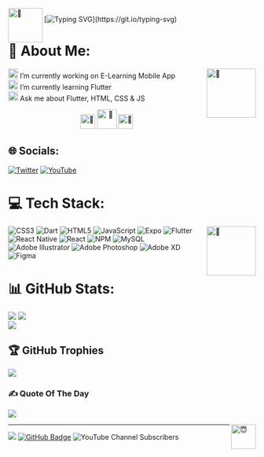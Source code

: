 <picture>
  <source srcset="https://fonts.gstatic.com/s/e/notoemoji/latest/1f339/512.webp" type="image/webp">
  <img src="https://fonts.gstatic.com/s/e/notoemoji/latest/1f339/512.gif" alt="🌹" width="70" height="70" align="left">
</picture>

[![Typing SVG](https://readme-typing-svg.herokuapp.com?font=Lobster&size=25&pause=1000&color=FFFFFF&vCenter=true&multiline=true&width=560&height=75&lines=Hi%2C+I+am+Nimra..!;A+Passionate+Frontend+Developer+From+Karachi%2C+Pakistan.)](https://git.io/typing-svg)

# 💫 About Me: <br>

<picture>
  <source srcset="https://fonts.gstatic.com/s/e/notoemoji/latest/1f48e/512.webp" type="image/webp">
  <img src="https://fonts.gstatic.com/s/e/notoemoji/latest/1f48e/512.gif" alt="💎" width="100" height="100" align="right">
</picture>
                                                                                                                      
<picture>
  <source srcset="https://fonts.gstatic.com/s/e/notoemoji/latest/1f643/512.webp" type="image/webp">
  <img src="https://fonts.gstatic.com/s/e/notoemoji/latest/1f643/512.gif" alt="🙃" width="20" height="20">
</picture> I’m currently working on E-Learning Mobile App<br>
<picture>
  <source srcset="https://fonts.gstatic.com/s/e/notoemoji/latest/1f970/512.webp" type="image/webp">
  <img src="https://fonts.gstatic.com/s/e/notoemoji/latest/1f970/512.gif" alt="🥰" width="20" height="20">
</picture> I’m currently learning Flutter<br>
<picture>
  <source srcset="https://fonts.gstatic.com/s/e/notoemoji/latest/1f64c/512.webp" type="image/webp">
  <img src="https://fonts.gstatic.com/s/e/notoemoji/latest/1f64c/512.gif" alt="🙌" width="20" height="20">
</picture> Ask me about Flutter, HTML, CSS & JS 
<br>
<p align="center">
<picture>
  <source srcset="https://fonts.gstatic.com/s/e/notoemoji/latest/1f31f/512.webp" type="image/webp">
  <img src="https://fonts.gstatic.com/s/e/notoemoji/latest/1f31f/512.gif" alt="🌟" width="30" height="30">
</picture>
<picture>
  <source srcset="https://fonts.gstatic.com/s/e/notoemoji/latest/1f31f/512.webp" type="image/webp">
  <img src="https://fonts.gstatic.com/s/e/notoemoji/latest/1f31f/512.gif" alt="🌟" width="40" height="40">
</picture>
<picture>
  <source srcset="https://fonts.gstatic.com/s/e/notoemoji/latest/1f31f/512.webp" type="image/webp">
  <img src="https://fonts.gstatic.com/s/e/notoemoji/latest/1f31f/512.gif" alt="🌟" width="30" height="30">
</picture>
</p>




## 🌐 Socials:
[![Twitter](https://img.shields.io/badge/Twitter-%231DA1F2.svg?logo=Twitter&logoColor=white)](https://twitter.com/@NimraAbid05) [![YouTube](https://img.shields.io/badge/YouTube-%23FF0000.svg?logo=YouTube&logoColor=white)](https://youtube.com/c/superioracademy05) 

# 💻 Tech Stack:

<picture>
  <source srcset="https://fonts.gstatic.com/s/e/notoemoji/latest/1f680/512.webp" type="image/webp">
  <img src="https://fonts.gstatic.com/s/e/notoemoji/latest/1f680/512.gif" alt="🚀" width="100" height="100" align="right">
</picture>

![CSS3](https://img.shields.io/badge/css3-%231572B6.svg?style=plastic&logo=css3&logoColor=white) ![Dart](https://img.shields.io/badge/dart-%230175C2.svg?style=plastic&logo=dart&logoColor=white) ![HTML5](https://img.shields.io/badge/html5-%23E34F26.svg?style=plastic&logo=html5&logoColor=white) ![JavaScript](https://img.shields.io/badge/javascript-%23323330.svg?style=plastic&logo=javascript&logoColor=%23F7DF1E) ![Expo](https://img.shields.io/badge/expo-1C1E24?style=plastic&logo=expo&logoColor=#D04A37) ![Flutter](https://img.shields.io/badge/Flutter-%2302569B.svg?style=plastic&logo=Flutter&logoColor=white) ![React Native](https://img.shields.io/badge/react_native-%2320232a.svg?style=plastic&logo=react&logoColor=%2361DAFB) ![React](https://img.shields.io/badge/react-%2320232a.svg?style=plastic&logo=react&logoColor=%2361DAFB) ![NPM](https://img.shields.io/badge/NPM-%23000000.svg?style=plastic&logo=npm&logoColor=white) ![MySQL](https://img.shields.io/badge/mysql-%2300f.svg?style=plastic&logo=mysql&logoColor=white) ![Adobe Illustrator](https://img.shields.io/badge/adobeillustrator-%23FF9A00.svg?style=plastic&logo=adobeillustrator&logoColor=white) ![Adobe Photoshop](https://img.shields.io/badge/adobephotoshop-%2331A8FF.svg?style=plastic&logo=adobephotoshop&logoColor=white) ![Adobe XD](https://img.shields.io/badge/Adobe%20XD-470137?style=plastic&logo=Adobe%20XD&logoColor=#FF61F6) 	![Figma](https://img.shields.io/badge/figma-%23F24E1E.svg?style=plastic&logo=figma&logoColor=white)
# 📊 GitHub Stats:
![](https://github-readme-stats.vercel.app/api?username=NimraAbid05&theme=midnight-purple&hide_border=false&include_all_commits=false&count_private=false)
![](https://github-readme-streak-stats.herokuapp.com/?user=NimraAbid05&theme=midnight-purple&hide_border=false)<br/>
![](https://github-readme-stats.vercel.app/api/top-langs/?username=NimraAbid05&theme=midnight-purple&hide_border=false&include_all_commits=false&count_private=false&layout=compact)

## 🏆 GitHub Trophies
![](https://github-profile-trophy.vercel.app/?username=NimraAbid05&theme=radical&no-frame=true&no-bg=true&margin-w=4)

### ✍️ Quote Of The Day
![](https://quotes-github-readme.vercel.app/api?type=horizontal&theme=radical)

<picture>
  <source srcset="https://fonts.gstatic.com/s/e/notoemoji/latest/1f607/512.webp" type="image/webp">
  <img src="https://fonts.gstatic.com/s/e/notoemoji/latest/1f607/512.gif" alt="😇" width="50" height="50" align="right">
</picture>

---
[![](https://visitcount.itsvg.in/api?id=NimraAbid05&icon=7&color=1)](https://visitcount.itsvg.in)
<a href="https://github.com/NimraAbid05?tab=followers"><img src="https://img.shields.io/github/followers/NimraAbid05?label=Followers&style=social" alt="GitHub Badge"></a> 
![YouTube Channel Subscribers](https://img.shields.io/youtube/channel/subscribers/UCEJdFjz9mxnhfAbFq1XDbqQ?style=social)
